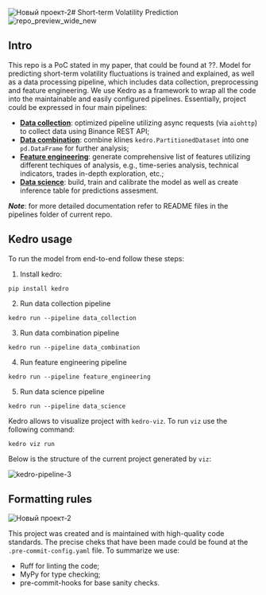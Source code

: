 ![Новый проект-2](https://github.com/AlexanderShulzhenko/volatility-prediction/assets/80621503/d284203c-ac30-4985-bec8-a4c9683c307b)# Short-term Volatility Prediction
![repo_preview_wide_new](https://github.com/AlexanderShulzhenko/volatility-prediction/assets/80621503/167a7bfc-1d19-4f5c-897b-56bbb65b774c)

## Intro
This repo is a PoC stated in my paper, that could be found at ??. Model for predicting short-term volatility fluctuations is trained and explained, as well as a data processing pipeline, which includes data collection, preprocessing and feature engineering. We use Kedro as a framework to wrap all the code into the maintainable and easily configured pipelines. Essentially, project could be expressed in four main pipelines:
- [**Data collection**](https://github.com/AlexanderShulzhenko/volatility-prediction/blob/main/src/volatility_prediction_model/pipelines/data_collection): optimized pipeline utilizing async requests (via `aiohttp`) to collect data using Binance REST API;
- [**Data combination**](https://github.com/AlexanderShulzhenko/volatility-prediction/tree/main/src/volatility_prediction_model/pipelines/data_combination): combine klines `kedro.PartitionedDataset` into one `pd.DataFrame` for further analysis;
- [**Feature engineering**](https://github.com/AlexanderShulzhenko/volatility-prediction/tree/main/src/volatility_prediction_model/pipelines/feature_engineering): generate comprehensive list of features utilizing different techiques of analysis, e.g., time-series analysis, technical indicators, trades in-depth exploration, etc.;
- [**Data science**](https://github.com/AlexanderShulzhenko/volatility-prediction/tree/main/src/volatility_prediction_model/pipelines/data_science): build, train and calibrate the model as well as create inference table for predictions assesment.

***Note***: for more detailed documentation refer to README files in the pipelines folder of current repo.

## Kedro usage
To run the model from end-to-end follow these steps:
1. Install kedro:
```
pip install kedro
```
2. Run data collection pipeline
```
kedro run --pipeline data_collection
```
3. Run data combination pipeline
```
kedro run --pipeline data_combination
```
4. Run feature engineering pipeline
```
kedro run --pipeline feature_engineering
```
5. Run data science pipeline
```
kedro run --pipeline data_science
```

Kedro allows to visualize project with `kedro-viz`. To run `viz` use the following command:
```
kedro viz run
```
Below is the structure of the current project generated by `viz`:

![kedro-pipeline-3](https://github.com/AlexanderShulzhenko/volatility-prediction/assets/80621503/45d13535-8f5d-494d-8ad9-f08732d3e5a4)

## Formatting rules
![Новый проект-2](https://github.com/AlexanderShulzhenko/volatility-prediction/assets/80621503/aa710068-f958-4b7f-bfea-2a6ca99e648e)

This project was created and is maintained with high-quality code standards. The precise cheks that have been made could be found at the `.pre-commit-config.yaml` file. To summarize we use:
- Ruff for linting the code;
- MyPy for type checking;
- pre-commit-hooks for base sanity checks.
